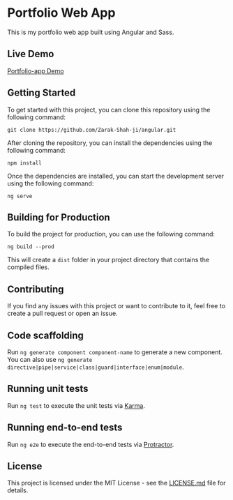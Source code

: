 # Portfolio Web App

This is my portfolio web app built using Angular and Sass.

## Live Demo

[Portfolio-app Demo](https://zarak-shah-ji.github.io/angular/)




## Getting Started

To get started with this project, you can clone this repository using the following command:

```
git clone https://github.com/Zarak-Shah-ji/angular.git
```

After cloning the repository, you can install the dependencies using the following command:

```
npm install
```

Once the dependencies are installed, you can start the development server using the following command:

```
ng serve
```

## Building for Production

To build the project for production, you can use the following command:

```
ng build --prod
```

This will create a `dist` folder in your project directory that contains the compiled files.

## Contributing

If you find any issues with this project or want to contribute to it, feel free to create a pull request or open an issue.


## Code scaffolding

Run `ng generate component component-name` to generate a new component. You can also use `ng generate directive|pipe|service|class|guard|interface|enum|module`.


## Running unit tests

Run `ng test` to execute the unit tests via [Karma](https://karma-runner.github.io).

## Running end-to-end tests

Run `ng e2e` to execute the end-to-end tests via [Protractor](http://www.protractortest.org/).

## License

This project is licensed under the MIT License - see the [LICENSE.md](LICENSE.md) file for details.








